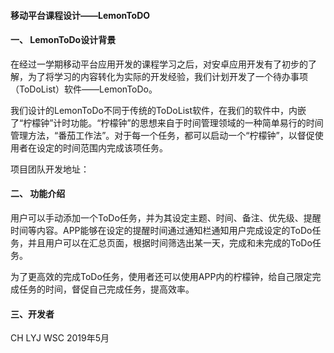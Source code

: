 #### 移动平台课程设计——LemonToDO

#### 一、  LemonToDo设计背景

​	在经过一学期移动平台应用开发的课程学习之后，对安卓应用开发有了初步的了解，为了将学习的内容转化为实际的开发经验，我们计划开发了一个待办事项（ToDoList）软件——LemonToDo。

​       我们设计的LemonToDo不同于传统的ToDoList软件，在我们的软件中，内嵌了“柠檬钟”计时功能。“柠檬钟”的思想来自于时间管理领域的一种简单易行的时间管理方法，“番茄工作法”。对于每一个任务，都可以启动一个“柠檬钟”，以督促使用者在设定的时间范围内完成该项任务。

项目团队开发地址：

#### 二、  功能介绍

​       用户可以手动添加一个ToDo任务，并为其设定主题、时间、备注、优先级、提醒时间等内容。APP能够在设定的提醒时间通过通知栏通知用户完成设定的ToDo任务，并且用户可以在汇总页面，根据时间筛选出某一天，完成和未完成的ToDo任务。

​       为了更高效的完成ToDo任务，使用者还可以使用APP内的柠檬钟，给自己限定完成任务的时间，督促自己完成任务，提高效率。

#### 三、开发者

CH LYJ WSC    2019年5月